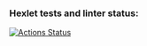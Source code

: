 ### Hexlet tests and linter status:
[![Actions Status](https://github.com/ZKibanov/frontend-project-46/workflows/hexlet-check/badge.svg)](https://github.com/ZKibanov/frontend-project-46/actions)